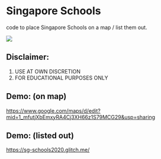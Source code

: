 # Singapore Schools
code to place Singapore Schools on a map / list them out.

<p align="centre">
  <img src="https://www.moe.gov.sg/html/MOE/images/common/moe-ministry-of-education-singapore.png" />
</p>

## Disclaimer:
1. USE AT OWN DISCRETION
2. FOR EDUCATIONAL PURPOSES ONLY

## Demo: (on map)
https://www.google.com/maps/d/edit?mid=1_mfutjXbEmxyRA4Cj3XH66z1S79MCG29&usp=sharing

## Demo: (listed out)
https://sg-schools2020.glitch.me/
